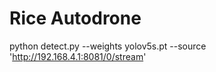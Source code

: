 # Rice Autodrone

python detect.py --weights yolov5s.pt --source 'http://192.168.4.1:8081/0/stream'  